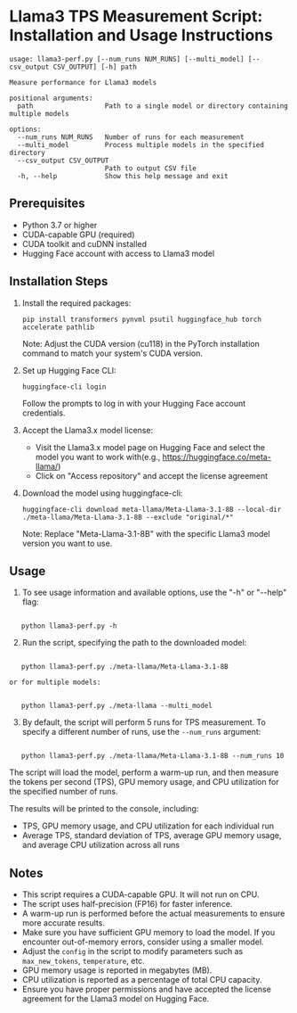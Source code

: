 # Llama3 TPS Measurement Script: Installation and Usage Instructions

```
usage: llama3-perf.py [--num_runs NUM_RUNS] [--multi_model] [--csv_output CSV_OUTPUT] [-h] path

Measure performance for Llama3 models

positional arguments:
  path                  Path to a single model or directory containing multiple models

options:
  --num_runs NUM_RUNS   Number of runs for each measurement
  --multi_model         Process multiple models in the specified directory
  --csv_output CSV_OUTPUT
                        Path to output CSV file
  -h, --help            Show this help message and exit
```

## Prerequisites

- Python 3.7 or higher
- CUDA-capable GPU (required)
- CUDA toolkit and cuDNN installed
- Hugging Face account with access to Llama3 model

## Installation Steps

1. Install the required packages:

   ```
   pip install transformers pynvml psutil huggingface_hub torch accelerate pathlib
   ```

   Note: Adjust the CUDA version (cu118) in the PyTorch installation command to match your system's CUDA version.
2. Set up Hugging Face CLI:

   ```
   huggingface-cli login
   ```

   Follow the prompts to log in with your Hugging Face account credentials.
3. Accept the Llama3.x model license:

   - Visit the Llama3.x model page on Hugging Face and select the model you want to work with(e.g., https://huggingface.co/meta-llama/)
   - Click on "Access repository" and accept the license agreement
4. Download the model using huggingface-cli:

   ```
   huggingface-cli download meta-llama/Meta-Llama-3.1-8B --local-dir ./meta-llama/Meta-Llama-3.1-8B --exclude "original/*"

   ```

   Note: Replace "Meta-Llama-3.1-8B" with the specific Llama3 model version you want to use.

## Usage

1. To see usage information and available options, use the "-h" or "--help" flag:

```

   python llama3-perf.py -h

```

2. Run the script, specifying the path to the downloaded model:

```

   python llama3-perf.py ./meta-llama/Meta-Llama-3.1-8B

```

    or for multiple models:

```

   python llama3-perf.py ./meta-llama --multi_model

```

3. By default, the script will perform 5 runs for TPS measurement. To specify a different number of runs, use the `--num_runs` argument:

```

   python llama3-perf.py ./meta-llama/Meta-Llama-3.1-8B --num_runs 10

```

The script will load the model, perform a warm-up run, and then measure the tokens per second (TPS), GPU memory usage, and CPU utilization for the specified number of runs.

The results will be printed to the console, including:

- TPS, GPU memory usage, and CPU utilization for each individual run
- Average TPS, standard deviation of TPS, average GPU memory usage, and average CPU utilization across all runs

## Notes

- This script requires a CUDA-capable GPU. It will not run on CPU.
- The script uses half-precision (FP16) for faster inference.
- A warm-up run is performed before the actual measurements to ensure more accurate results.
- Make sure you have sufficient GPU memory to load the model. If you encounter out-of-memory errors, consider using a smaller model.
- Adjust the `config` in the script to modify parameters such as `max_new_tokens`, `temperature`, etc.
- GPU memory usage is reported in megabytes (MB).
- CPU utilization is reported as a percentage of total CPU capacity.
- Ensure you have proper permissions and have accepted the license agreement for the Llama3 model on Hugging Face.

```

```

